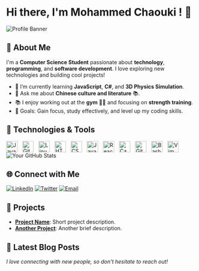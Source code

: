 # Hi there, I'm Mohammed Chaouki ! 👋

![Profile Banner](https://your-image-url.com)

## 🚀 About Me

I'm a **Computer Science Student** passionate about **technology**, **programming**, and **software development**. I love exploring new technologies and building cool projects!

- 🌱 I’m currently learning **JavaScript**, **C#**, and **3D Physics Simulation**.
- 💬 Ask me about **Chinese culture and literature** 📚.
- 📚 I enjoy working out at the **gym** 🏋️‍♂️ and focusing on **strength training**.
- 🎯 Goals: Gain focus, study effectively, and level up my coding skills.

## 🔧 Technologies & Tools

<img align="left" alt="Java" width="30px" style="padding-right:10px;" src="https://cdn.jsdelivr.net/gh/devicons/devicon/icons/java/java-original.svg"/>
<img align="left" alt="Git" width="30px" style="padding-right:10px;" src="https://cdn.jsdelivr.net/gh/devicons/devicon/icons/git/git-original.svg" />
<img align="left" alt="Linux" width="30px" style="padding-right:10px;" src="https://cdn.jsdelivr.net/gh/devicons/devicon/icons/linux/linux-original.svg" />
<img align="left" alt="HTML" width="30px" style="padding-right:10px;" src="https://cdn.jsdelivr.net/gh/devicons/devicon/icons/html5/html5-plain.svg" />
<img align="left" alt="CSS" width="30px" style="padding-right:10px;" src="https://cdn.jsdelivr.net/gh/devicons/devicon/icons/css3/css3-plain.svg" />
<img align="left" alt="JavaScript" width="30px" style="padding-right:10px;" src="https://cdn.jsdelivr.net/gh/devicons/devicon/icons/javascript/javascript-plain.svg" />
<img align="left" alt="React" width="30px" style="padding-right:10px;" src="https://cdn.jsdelivr.net/gh/devicons/devicon/icons/react/react-original.svg" />
<img align="left" alt="C++" width="30px" style="padding-right:10px;" src="https://cdn.jsdelivr.net/gh/devicons/devicon/icons/cplusplus/cplusplus-line.svg" />
<img align="left" alt="GitHub" width="30px" style="padding-right:10px;" src="https://cdn.jsdelivr.net/gh/devicons/devicon/icons/github/github-original.svg" />
<img align="left" alt="Bash" width="30px" style="padding-right:10px;" src="https://cdn.jsdelivr.net/gh/devicons/devicon/icons/bash/bash-original.svg" />
<img align="left" alt="Vim" width="30px" style="padding-right:10px;" src="https://cdn.jsdelivr.net/gh/devicons/devicon@latest/icons/vim/vim-original.svg" />
          
          


![Your GitHub Stats](https://github-readme-stats.vercel.app/api?username=your-username&show_icons=true&theme=radical)

## 🌐 Connect with Me

[![LinkedIn](https://img.shields.io/badge/-LinkedIn-0A66C2?style=flat&logo=linkedin&logoColor=white)](https://linkedin.com/in/your-profile)
[![Twitter](https://img.shields.io/badge/-Twitter-1DA1F2?style=flat&logo=twitter&logoColor=white)](https://twitter.com/your-profile)
[![Email](https://img.shields.io/badge/-Email-D14836?style=flat&logo=gmail&logoColor=white)](mailto:your-email@example.com)

## 💼 Projects

- **[Project Name](https://github.com/your-username/your-project)**: Short project description.
- **[Another Project](https://github.com/your-username/another-project)**: Another brief description.

## 📝 Latest Blog Posts

<!-- BLOG-POST-LIST:START -->
<!-- BLOG-POST-LIST:END -->

*I love connecting with new people, so don't hesitate to reach out!*
